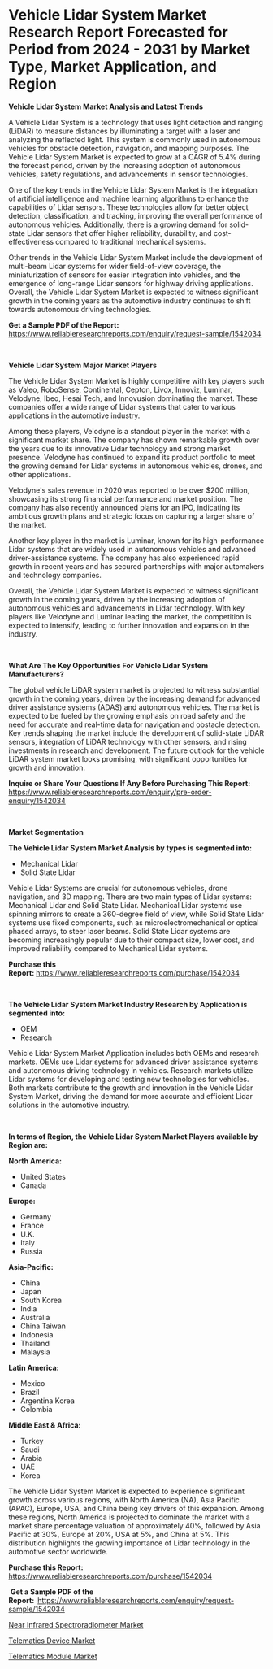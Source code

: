 <p><h1>Vehicle Lidar System Market Research Report Forecasted for Period from 2024 -  2031 by Market Type, Market Application, and Region</h1></p><p><strong>Vehicle Lidar System Market Analysis and Latest Trends</strong></p>
<p><p>A Vehicle Lidar System is a technology that uses light detection and ranging (LiDAR) to measure distances by illuminating a target with a laser and analyzing the reflected light. This system is commonly used in autonomous vehicles for obstacle detection, navigation, and mapping purposes. The Vehicle Lidar System Market is expected to grow at a CAGR of 5.4% during the forecast period, driven by the increasing adoption of autonomous vehicles, safety regulations, and advancements in sensor technologies.</p><p>One of the key trends in the Vehicle Lidar System Market is the integration of artificial intelligence and machine learning algorithms to enhance the capabilities of Lidar sensors. These technologies allow for better object detection, classification, and tracking, improving the overall performance of autonomous vehicles. Additionally, there is a growing demand for solid-state Lidar sensors that offer higher reliability, durability, and cost-effectiveness compared to traditional mechanical systems.</p><p>Other trends in the Vehicle Lidar System Market include the development of multi-beam Lidar systems for wider field-of-view coverage, the miniaturization of sensors for easier integration into vehicles, and the emergence of long-range Lidar sensors for highway driving applications. Overall, the Vehicle Lidar System Market is expected to witness significant growth in the coming years as the automotive industry continues to shift towards autonomous driving technologies.</p></p>
<p><strong>Get a Sample PDF of the Report:&nbsp;</strong> <a href="https://www.reliableresearchreports.com/enquiry/request-sample/1542034">https://www.reliableresearchreports.com/enquiry/request-sample/1542034</a></p>
<p>&nbsp;</p>
<p><strong>Vehicle Lidar System Major Market Players</strong></p>
<p><p>The Vehicle Lidar System Market is highly competitive with key players such as Valeo, RoboSense, Continental, Cepton, Livox, Innoviz, Luminar, Velodyne, Ibeo, Hesai Tech, and Innovusion dominating the market. These companies offer a wide range of Lidar systems that cater to various applications in the automotive industry.</p><p>Among these players, Velodyne is a standout player in the market with a significant market share. The company has shown remarkable growth over the years due to its innovative Lidar technology and strong market presence. Velodyne has continued to expand its product portfolio to meet the growing demand for Lidar systems in autonomous vehicles, drones, and other applications.</p><p>Velodyne's sales revenue in 2020 was reported to be over $200 million, showcasing its strong financial performance and market position. The company has also recently announced plans for an IPO, indicating its ambitious growth plans and strategic focus on capturing a larger share of the market.</p><p>Another key player in the market is Luminar, known for its high-performance Lidar systems that are widely used in autonomous vehicles and advanced driver-assistance systems. The company has also experienced rapid growth in recent years and has secured partnerships with major automakers and technology companies.</p><p>Overall, the Vehicle Lidar System Market is expected to witness significant growth in the coming years, driven by the increasing adoption of autonomous vehicles and advancements in Lidar technology. With key players like Velodyne and Luminar leading the market, the competition is expected to intensify, leading to further innovation and expansion in the industry.</p></p>
<p>&nbsp;</p>
<p><strong>What Are The Key Opportunities For Vehicle Lidar System Manufacturers?</strong></p>
<p><p>The global vehicle LiDAR system market is projected to witness substantial growth in the coming years, driven by the increasing demand for advanced driver assistance systems (ADAS) and autonomous vehicles. The market is expected to be fueled by the growing emphasis on road safety and the need for accurate and real-time data for navigation and obstacle detection. Key trends shaping the market include the development of solid-state LiDAR sensors, integration of LiDAR technology with other sensors, and rising investments in research and development. The future outlook for the vehicle LiDAR system market looks promising, with significant opportunities for growth and innovation.</p></p>
<p><strong>Inquire or Share Your Questions If Any Before Purchasing This Report:</strong> <a href="https://www.reliableresearchreports.com/enquiry/pre-order-enquiry/1542034">https://www.reliableresearchreports.com/enquiry/pre-order-enquiry/1542034</a></p>
<p>&nbsp;</p>
<p><strong>Market Segmentation</strong></p>
<p><strong>The Vehicle Lidar System Market Analysis by types is segmented into:</strong></p>
<p><ul><li>Mechanical Lidar</li><li>Solid State Lidar</li></ul></p>
<p><p>Vehicle Lidar Systems are crucial for autonomous vehicles, drone navigation, and 3D mapping. There are two main types of Lidar systems: Mechanical Lidar and Solid State Lidar. Mechanical Lidar systems use spinning mirrors to create a 360-degree field of view, while Solid State Lidar systems use fixed components, such as microelectromechanical or optical phased arrays, to steer laser beams. Solid State Lidar systems are becoming increasingly popular due to their compact size, lower cost, and improved reliability compared to Mechanical Lidar systems.</p></p>
<p><strong>Purchase this Report:&nbsp;</strong><a href="https://www.reliableresearchreports.com/purchase/1542034">https://www.reliableresearchreports.com/purchase/1542034</a></p>
<p>&nbsp;</p>
<p><strong>The Vehicle Lidar System Market Industry Research by Application is segmented into:</strong></p>
<p><ul><li>OEM</li><li>Research</li></ul></p>
<p><p>Vehicle Lidar System Market Application includes both OEMs and research markets. OEMs use Lidar systems for advanced driver assistance systems and autonomous driving technology in vehicles. Research markets utilize Lidar systems for developing and testing new technologies for vehicles. Both markets contribute to the growth and innovation in the Vehicle Lidar System Market, driving the demand for more accurate and efficient Lidar solutions in the automotive industry.</p></p>
<p>&nbsp;</p>
<p><strong>In terms of Region, the Vehicle Lidar System Market Players available by Region are:</strong></p>
<p>
    <p> <strong> North America: </strong>
        <ul>
            <li>United States</li>
            <li>Canada</li>
        </ul>
        </p> 
    <p> <strong> Europe: </strong>
        <ul>
            <li>Germany</li>
            <li>France</li>
            <li>U.K.</li>
            <li>Italy</li>
            <li>Russia</li>
        </ul>
        </p> 
    <p> <strong> Asia-Pacific: </strong>
        <ul>
            <li>China</li>
            <li>Japan</li>
            <li>South Korea</li>
            <li>India</li>
            <li>Australia</li>
            <li>China Taiwan</li>
            <li>Indonesia</li>
            <li>Thailand</li>
            <li>Malaysia</li>
        </ul>
        </p> 
    <p> <strong> Latin America: </strong>
        <ul>
            <li>Mexico</li>
            <li>Brazil</li>
            <li>Argentina Korea</li>
            <li>Colombia</li>
        </ul>
        </p> 
    <p> <strong> Middle East & Africa: </strong>
        <ul>
            <li>Turkey</li>
            <li>Saudi</li>
            <li>Arabia</li>
            <li>UAE</li>
            <li>Korea</li>
        </ul>
    </p>
    </p>
<p><p>The Vehicle Lidar System Market is expected to experience significant growth across various regions, with North America (NA), Asia Pacific (APAC), Europe, USA, and China being key drivers of this expansion. Among these regions, North America is projected to dominate the market with a market share percentage valuation of approximately 40%, followed by Asia Pacific at 30%, Europe at 20%, USA at 5%, and China at 5%. This distribution highlights the growing importance of Lidar technology in the automotive sector worldwide.</p></p>
<p><strong>Purchase this Report: </strong><a href="https://www.reliableresearchreports.com/purchase/1542034">https://www.reliableresearchreports.com/purchase/1542034</a></p>
<p>&nbsp;<strong>Get a Sample PDF of the Report:&nbsp;&nbsp;</strong><a href="https://www.reliableresearchreports.com/enquiry/request-sample/1542034">https://www.reliableresearchreports.com/enquiry/request-sample/1542034</a></p>
<p><strong></strong></p>
<p><p><a href="https://view.publitas.com/reportprime-1/near-infrared-spectroradiometer-market-dynamics-2023-2030-also-about-its-market-trends-projections-and-opportunities/">Near Infrared Spectroradiometer Market</a></p><p><a href="https://github.com/jerrycopelandthomaswsqd8q/Market-Research-Report-List-1/blob/main/telematics-device-market.md">Telematics Device Market</a></p><p><a href="https://github.com/brenzgnarento/Market-Research-Report-List-1/blob/main/telematics-module-market.md">Telematics Module Market</a></p></p>